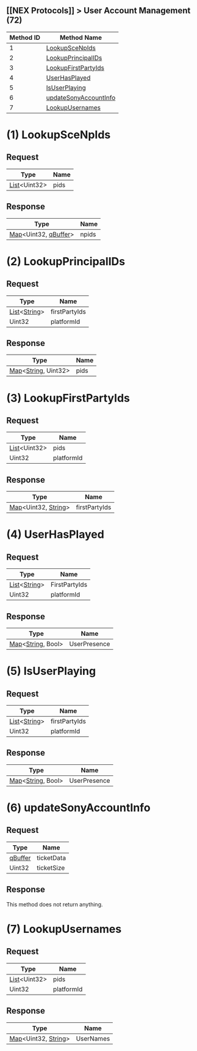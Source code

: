 ## [[NEX Protocols]] > User Account Management (72)

| Method ID | Method Name |
| --- | --- |
| 1 | [LookupSceNpIds](#1-lookupscenpids) |
| 2 | [LookupPrincipalIDs](#2-lookupprincipalids) |
| 3 | [LookupFirstPartyIds](#3-lookupfirstpartyids) |
| 4 | [UserHasPlayed](#4-userhasplayed) |
| 5 | [IsUserPlaying](#5-isuserplaying) |
| 6 | [updateSonyAccountInfo](#6-updatesonyaccountinfo) |
| 7 | [LookupUsernames](#7-lookupusernames) |

# (1) LookupSceNpIds
## Request
| Type | Name |
| --- | --- |
| [List]&lt;Uint32&gt; | pids |

## Response
| Type | Name |
| --- | --- |
| [Map]&lt;Uint32, [qBuffer]&gt; | npids |

# (2) LookupPrincipalIDs
## Request
| Type | Name |
| --- | --- |
| [List]&lt;[String]&gt; | firstPartyIds |
| Uint32 | platformId |

## Response
| Type | Name |
| --- | --- |
| [Map]&lt;[String], Uint32&gt; | pids |

# (3) LookupFirstPartyIds
## Request
| Type | Name |
| --- | --- |
| [List]&lt;Uint32&gt; | pids |
| Uint32 | platformId |

## Response
| Type | Name |
| --- | --- |
| [Map]&lt;Uint32, [String]&gt; | firstPartyIds |

# (4) UserHasPlayed
## Request
| Type | Name |
| --- | --- |
| [List]&lt;[String]&gt; | FirstPartyIds |
| Uint32 | platformId |

## Response
| Type | Name |
| --- | --- |
| [Map]&lt;[String], Bool&gt; | UserPresence |

# (5) IsUserPlaying
## Request
| Type | Name |
| --- | --- |
| [List]&lt;[String]&gt; | firstPartyIds |
| Uint32 | platformId |

## Response
| Type | Name |
| --- | --- |
| [Map]&lt;[String], Bool&gt; | UserPresence |

# (6) updateSonyAccountInfo
## Request
| Type | Name |
| --- | --- |
| [qBuffer] | ticketData |
| Uint32 | ticketSize |

## Response
This method does not return anything.

# (7) LookupUsernames
## Request
| Type | Name |
| --- | --- |
| [List]&lt;Uint32&gt; | pids |
| Uint32 | platformId |

## Response
| Type | Name |
| --- | --- |
| [Map]&lt;Uint32, [String]&gt; | UserNames |

[Result]: NEX-Common-Types#result
[String]: NEX-Common-Types#string
[Buffer]: NEX-Common-Types#buffer
[qBuffer]: NEX-Common-Types#qbuffer
[List]: NEX-Common-Types#list
[Map]: NEX-Common-Types#map
[DateTime]: NEX-Common-Types#datetime
[Structure]: NEX-Common-Types#structure
[Data]: NEX-Common-Types#anydataholder
[StationURL]: NEX-Common-Types#stationurl
[Variant]: NEX-Common-Types#variant